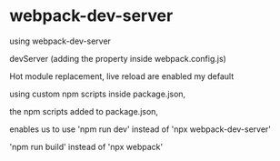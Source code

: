 # webpack-dev-server
 using webpack-dev-server

devServer (adding the property inside webpack.config.js)

Hot module replacement, live reload are enabled my default

using custom npm scripts inside package.json,

the npm scripts added to package.json, 

enables us to use 'npm run dev' instead of 'npx webpack-dev-server'


'npm run build' instead of 'npx webpack'   
